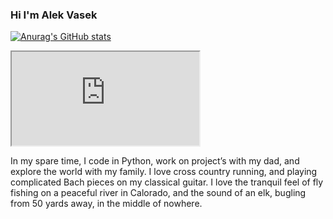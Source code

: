 ### Hi I'm Alek Vasek

[![Anurag's GitHub stats](https://github-readme-stats.vercel.app/api?username=alekthegenius&show_icons=true&theme=transparent)](https://github.com/anuraghazra/github-readme-stats)

<iframe src="https://gitvio.vercel.app/@alekthegenius" title="alekthegenius stats"></iframe> 

In my spare time, I code in Python, work on project’s with my dad, and explore the world with my family. I love cross country running, and playing complicated Bach pieces on my classical guitar. I love the tranquil feel of fly fishing on a peaceful river in Calorado, and the sound of an elk, bugling from 50 yards away, in the middle of nowhere.
